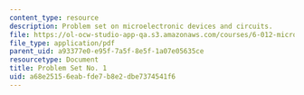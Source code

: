 ```yaml
---
content_type: resource
description: Problem set on microelectronic devices and circuits.
file: https://ol-ocw-studio-app-qa.s3.amazonaws.com/courses/6-012-microelectronic-devices-and-circuits-fall-2009/a68e25156eabfde7b8e2dbe7374541f6_MIT6_012F09_assn01.pdf
file_type: application/pdf
parent_uid: a93377e0-e95f-7a5f-8e5f-1a07e05635ce
resourcetype: Document
title: Problem Set No. 1
uid: a68e2515-6eab-fde7-b8e2-dbe7374541f6
---
```

